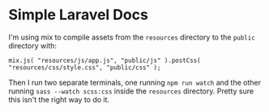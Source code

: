 # Simple Laravel Docs

I'm using mix to compile assets from the `resources` directory to the `public` directory with:

```
mix.js( "resources/js/app.js", "public/js" ).postCss( "resources/css/style.css", "public/css" );
```

Then I run two separate terminals, one running `npm run watch` and the other running `sass --watch scss:css` 
inside the `resources` directory. Pretty sure this isn't the right way to do it.
